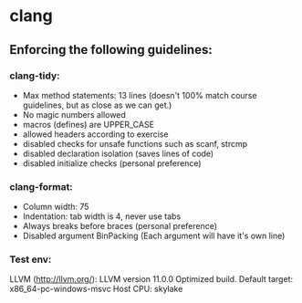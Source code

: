 # clang

## Enforcing the following guidelines:

### clang-tidy:
* Max method statements: 13 lines (doesn't 100% match course guidelines, but as close as we can get.)
* No magic numbers allowed
* macros (defines) are UPPER_CASE
* allowed headers according to exercise
* disabled checks for unsafe functions such as scanf, strcmp
* disabled declaration isolation (saves lines of code)
* disabled initialize checks (personal preference)

### clang-format:
* Column width: 75
* Indentation: tab width is 4, never use tabs
* Always breaks before braces (personal preference)
* Disabled argument BinPacking (Each argument will have it's own line)

### Test env:

LLVM (http://llvm.org/):
  LLVM version 11.0.0
  Optimized build.
  Default target: x86_64-pc-windows-msvc
  Host CPU: skylake


